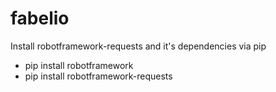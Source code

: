 # fabelio

Install robotframework-requests and it's dependencies via pip
- pip install robotframework
- pip install robotframework-requests